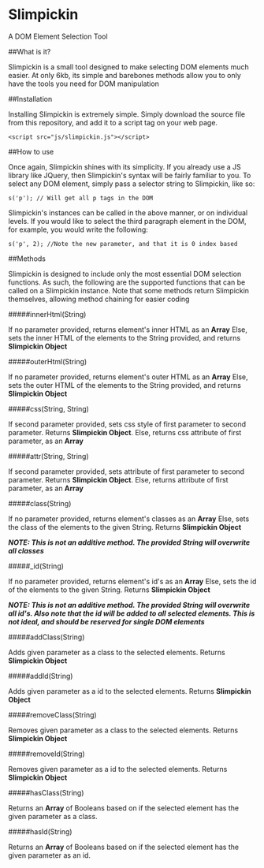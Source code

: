 # Slimpickin
A DOM Element Selection Tool

##What is it?

Slimpickin is a small tool designed to make selecting DOM elements much easier. At only 6kb, its simple and barebones methods allow you to only have the tools you need for DOM manipulation

##Installation

Installing Slimpickin is extremely simple. Simply download the source file from this repository, and add it to a script tag on your web page. 

    <script src="js/slimpickin.js"></script>
    
##How to use

Once again, Slimpickin shines with its simplicity. If you already use a JS library like JQuery, then Slimpickin's syntax will be fairly familiar to you. To select any DOM element, simply pass a selector string to Slimpickin, like so:

    s('p'); // Will get all p tags in the DOM
    
Slimpickin's instances can be called in the above manner, or on individual levels. If you would like to select the third paragraph element in the DOM, for example, you would write the following:

    s('p', 2); //Note the new parameter, and that it is 0 index based
  
##Methods

Slimpickin is designed to include only the most essential DOM selection functions. As such, the following are the supported functions that can be called on a Slimpickin instance. Note that some methods return Slimpickin themselves, allowing method chaining for easier coding

#####innerHtml(String)

If no parameter provided, returns element's inner HTML as an **Array**
Else, sets the inner HTML of the elements to the String provided, and returns **Slimpickin Object**



#####outerHtml(String)

If no parameter provided, returns element's outer HTML as an **Array**
Else, sets the outer HTML of the elements to the String provided, and returns **Slimpickin Object**



#####css(String, String)

If second parameter provided, sets css style of first parameter to second parameter. Returns **Slimpickin Object**.
Else, returns css attribute of first parameter, as an **Array**

#####attr(String, String)

If second parameter provided, sets attribute of first parameter to second parameter. Returns **Slimpickin Object**.
Else, returns attribute of first parameter, as an **Array**

#####class(String)

If no parameter provided, returns element's classes as an **Array**
Else, sets the class of the elements to the given String. Returns **Slimpickin Object**

***NOTE: This is not an additive method. The provided String will overwrite all classes***

#####_id(String)

If no parameter provided, returns element's id's as an **Array**
Else, sets the id of the elements to the given String. Returns **Slimpickin Object**

***NOTE: This is not an additive method. The provided String will overwrite all id's. Also note that the id will be added to all selected elements. This is not ideal, and should be reserved for single DOM elements***

#####addClass(String)

Adds given parameter as a class to the selected elements. Returns **Slimpickin Object**

#####addId(String)

Adds given parameter as a id to the selected elements. Returns **Slimpickin Object**

#####removeClass(String)

Removes given parameter as a class to the selected elements. Returns **Slimpickin Object**

#####removeId(String)

Removes given parameter as a id to the selected elements. Returns **Slimpickin Object**

#####hasClass(String)

Returns an **Array** of Booleans based on if the selected element has the given parameter as a class.

#####hasId(String)

Returns an **Array** of Booleans based on if the selected element has the given parameter as an id.





